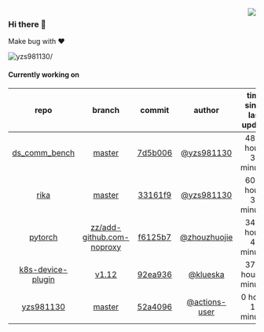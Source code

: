 <img align="right" src="https://github-readme-stats.vercel.app/api?username=yzs981130&show_icons=true&hide_title=true" />

### Hi there 👋


Make bug with ❤️

<p align="left"> <img src=https://komarev.com/ghpvc/?username=yzs981130 alt=yzs981130/> </p>


<!--
**yzs981130/yzs981130** is a ✨ _special_ ✨ repository because its `README.md` (this file) appears on your GitHub profile.

Here are some ideas to get you started:

- 🔭 I’m currently working on ...
- 🌱 I’m currently learning ...
- 👯 I’m looking to collaborate on ...
- 🤔 I’m looking for help with ...
- 💬 Ask me about ...
- 📫 How to reach me: ...
- 😄 Pronouns: ...
- ⚡ Fun fact: ...
-->

#### Currently working on


| repo | branch | commit | author | time since last update | language |
|:---:|:---:|:---:|:---:|:---:|:---:|
| [ds_comm_bench](https://github.com/yzs981130/ds_comm_bench) | [master](https://github.com/yzs981130/ds_comm_bench/tree/master) |[7d5b006](https://github.com/yzs981130/ds_comm_bench/commit/7d5b00607beb32d605b4d4a2dd57e7cc1899b007) | [@yzs981130](https://github.com/yzs981130) |4891 hours 33 minutes | ![](https://img.shields.io/github/languages/top/yzs981130/ds_comm_bench)|
| [rika](https://github.com/yzs981130/rika) | [master](https://github.com/yzs981130/rika/tree/master) |[33161f9](https://github.com/yzs981130/rika/commit/33161f95cb8b4cded7f8d14be0747877e06171b4) | [@yzs981130](https://github.com/yzs981130) |6008 hours 31 minutes | ![](https://img.shields.io/github/languages/top/yzs981130/rika)|
| [pytorch](https://github.com/yzs981130/pytorch) | [zz/add-github.com-noproxy](https://github.com/yzs981130/pytorch/tree/zz/add-github.com-noproxy) |[f6125b7](https://github.com/yzs981130/pytorch/commit/f6125b77a104cf7191d144d2d709ffb97a1ff180) | [@zhouzhuojie](https://github.com/zhouzhuojie) |3481 hours 47 minutes | ![](https://img.shields.io/github/languages/top/yzs981130/pytorch)|
| [k8s-device-plugin](https://github.com/yzs981130/k8s-device-plugin) | [v1.12](https://github.com/yzs981130/k8s-device-plugin/tree/v1.12) |[92ea936](https://github.com/yzs981130/k8s-device-plugin/commit/92ea936a4308c33f10ed7fcd290d3f48757b843f) | [@klueska](https://github.com/klueska) |3746 hours 5 minutes | ![](https://img.shields.io/github/languages/top/yzs981130/k8s-device-plugin)|
| [yzs981130](https://github.com/yzs981130/yzs981130) | [master](https://github.com/yzs981130/yzs981130/tree/master) |[52a4096](https://github.com/yzs981130/yzs981130/commit/52a40963969d677579418146574b0728c2a6f0be) | [@actions-user](https://github.com/actions-user) |0 hours 10 minutes | ![](https://img.shields.io/github/languages/top/yzs981130/yzs981130)|
